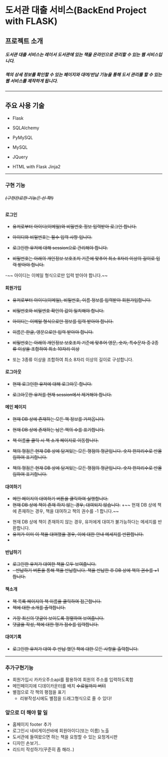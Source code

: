 # 도서관 대출 서비스(BackEnd Project with FLASK)

  
  

## 프로젝트 소개

  

##### 도서관 대출 서비스는 레이서 도서관에 있는 책을 온라인으로 관리할 수 있는 웹 서비스입니다.

  

##### 책의 상세 정보를 확인할 수 있는 페이지와 대여/반납 기능을 통해 도서 관리를 할 수 있는 웹 서비스를 제작하게 됩니다.

  ------------------------------------------------
  

## 주요 사용 기술


- Flask

- SQLAlchemy

- PyMySQL

- MySQL

- JQuery

- HTML with Flask Jinja2

------------------------------------------------

  
  

### 구현 기능
###### ~~(구현완료한 기능은 선 쫙!)~~
  

#### 로그인

+ ~~유저로부터 아이디(이메일)와 비밀번호 정보 입력받아 로그인 합니다.~~

+ ~~아이디와 비밀번호는 필수 입력 사항 입니다.~~

+ ~~로그인한 유저에 대해 session으로 관리해야 합니다.~~

- ~~비밀번호는 아래의 개인정보 보호조치 기준에 맞추어 최소 8자리 이상의 길이로 입력 받아야 합니다.~~

-~~ 아이디는 이메일 형식으로만 입력 받아야 합니다.~~

  

#### 회원가입

+ ~~유저로부터 아이디(이메일), 비밀번호, 이름 정보를 입력받아 회원가입합니다.~~

+ ~~비밀번호와 비밀번호 확인의 값이 일치해야 합니다.~~

- ~~아이디는 이메일 형식으로만 정보를 입력 받아야 합니다.~~

- ~~이름은 한글, 영문으로만 입력 받아야 합니다.~~

- ~~비밀번호는 아래의 개인정보 보호조치 기준에 맞추어 영문, 숫자, 특수문자 중 2종류 이상을 조합하여 최소 10자리 이상~~
- 또는 3종류 이상을 조합하여 최소 8자리 이상의 길이로 구성합니다.

  

#### 로그아웃

+ ~~현재 로그인한 유저에 대해 로그아웃 합니다.~~

+ ~~로그아웃한 유저를 현재 session에서 제거해야 합니다.~~

  

#### 메인 페이지

+ ~~현재 DB 상에 존재하는 모든 책 정보를 가져옵니다.~~

+ ~~현재 DB 상에 존재하는 남은 책의 수를 표기합니다.~~

+ ~~책 이름을 클릭 시 책 소개 페이지로 이동합니다.~~

+ ~~책의 평점은 현재 DB 상에 담겨있는 모든 평점의 평균입니다. 숫자 한자리수로 반올림하여 표기합니다.~~

- ~~책의 평점은 현재 DB 상에 담겨있는 모든 평점의 평균입니다. 숫자 한자리수로 반올림하여 표기합니다.~~

  

#### 대여하기
+ ~~메인 페이지의 대여하기 버튼을 클릭하여 실행합니다.~~
+ ~~현재 DB 상에 책이 존재 하지 않는 경우, 대여되지 않습니다.~~
+~~ 현재 DB 상에 책에 존재하는 경우, 책을 대여하고 책의 권수를 -1 합니다.~~
- 현재 DB 상에 책이 존재하지 않는 경우, 유저에게 대여가 불가능하다는 메세지를 반환합니다.
- ~~유저가 이미 이 책을 대여했을 경우, 이에 대한 안내 메세지를 반환합니다.~~
- 
#### 반납하기
+ ~~로그인한 유저가 대여한 책을 모두 보여줍니다.~~
+ ~~-   반납하기 버튼을 통해 책을 반납합니다. 책을 반납한 후 DB 상에 책의 권수를 +1 합니다.~~

#### 책소개
+ ~~책 목록 페이지의 책 이름을 클릭하여 접근합니다.~~
+ ~~책에 대한 소개를 출력합니다.~~
- ~~가장 최신의 댓글이 보이도록 정렬하여 보여줍니다.~~
-  ~~댓글을 작성, 책에 대한 평가 점수를 입력합니다.~~

#### 대여기록
+ ~~로그인한 유저가 대여 후 반납 했던 책에 대한 모든 사항을 출력합니다.~~
-----------------------

### 추가구현기능
+ 회원가입시 카카오주소api를 활용하여 회원의 주소를 입력하도록함
+ 메인페이지에 디데이카운터를 배치 ~~수료일까지 버텨~~
+ 별점으로 각 책의 평점을 표기
  - 리뷰작성시에도 별점을 드래그형식으로 줄 수 있다!


### 앞으로 더 해야 할 일
+ 홈페이지 footer 추가
+  로그인시 네비게이션바에 회원아이디(또는 이름) 노출
+ 도서관에 들여왔으면 하는 책을 요청할 수 있는 요청게시판
+ 디자인 손보기..
+  리드미 작성하기(꾸준히 좀 해라..)
